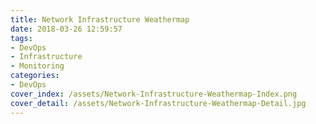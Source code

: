 ```yaml
---
title: Network Infrastructure Weathermap
date: 2018-03-26 12:59:57
tags:
- DevOps
- Infrastructure
- Monitoring
categories:
- DevOps
cover_index: /assets/Network-Infrastructure-Weathermap-Index.png
cover_detail: /assets/Network-Infrastructure-Weathermap-Detail.jpg
---
```

